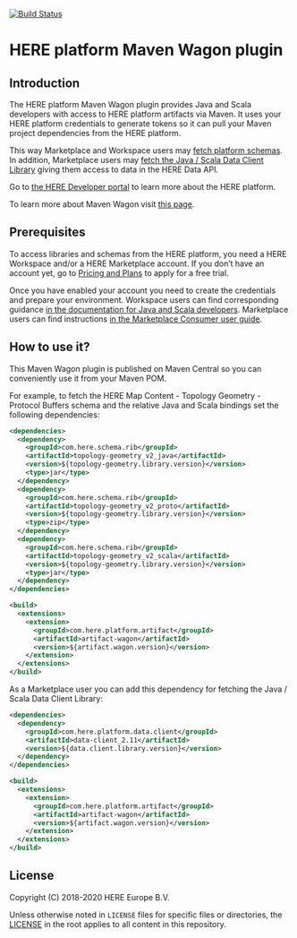 [![Build Status](https://travis-ci.com/heremaps/here-artifact-maven-wagon.svg?token=qChpbefwyQKBzgjbCQ4s&branch=master)](https://travis-ci.com/heremaps/here-artifact-maven-wagon)

# HERE platform Maven Wagon plugin

##  Introduction
The HERE platform Maven Wagon plugin provides Java and Scala developers with access to HERE platform artifacts via Maven. It uses your HERE platform credentials to generate tokens so it can pull your Maven project dependencies from the HERE platform.

This way Marketplace and Workspace users may [fetch platform schemas](https://developer.here.com/olp/documentation/archetypes/dev_guide/topics/archetypes-schema.html). In addition, Marketplace users may [fetch the Java / Scala Data Client Library](https://developer.here.com/olp/documentation/marketplace-consumer/user-guide/topics/get_catalog_data.html) giving them access to data in the HERE Data API. 

Go to [the HERE Developer portal](https://developer.here.com/products/open-location-platform) to learn more about the HERE platform.

To learn more about Maven Wagon visit [this page](https://maven.apache.org/wagon/).

##  Prerequisites
To access libraries and schemas from the HERE platform, you need a HERE Workspace and/or a HERE Marketplace account. If you don’t have an account yet, go to [Pricing and Plans](https://developer.here.com/pricing/open-location-platform) to apply for a free trial.

Once you have enabled your account you need to create the credentials and prepare your environment. Workspace users can find corresponding guidance [in the documentation for Java and Scala developers]( https://developer.here.com/olp/documentation/sdk-developer-guide/dev_guide/topics/how-to-use-sdk.html). Marketplace users can find instructions [in the Marketplace Consumer user guide](https://developer.here.com/olp/documentation/marketplace-consumer/user-guide/topics/get_catalog_data.html#register-app).

## How to use it?
This Maven Wagon plugin is published on Maven Central so you can conveniently use it from your Maven POM.

For example, to fetch the HERE Map Content - Topology Geometry - Protocol Buffers schema and the relative Java and Scala bindings set the following dependencies:

```xml
<dependencies>
  <dependency>
    <groupId>com.here.schema.rib</groupId>
    <artifactId>topology-geometry_v2_java</artifactId>
    <version>${topology-geometry.library.version}</version>
    <type>jar</type>
  </dependency>
  <dependency>
    <groupId>com.here.schema.rib</groupId>
    <artifactId>topology-geometry_v2_proto</artifactId>
    <version>${topology-geometry.library.version}</version>
    <type>zip</type>
  </dependency>
  <dependency>
    <groupId>com.here.schema.rib</groupId>
    <artifactId>topology-geometry_v2_scala</artifactId>
    <version>${topology-geometry.library.version}</version>
    <type>jar</type>
  </dependency>
</dependencies>

<build>
  <extensions>
    <extension>
      <groupId>com.here.platform.artifact</groupId>
      <artifactId>artifact-wagon</artifactId>
      <version>${artifact.wagon.version}</version>
    </extension>
  </extensions>
</build>
```

As a Marketplace user you can add this dependency for fetching the Java / Scala Data Client Library:

```xml
<dependencies>
  <dependency>
    <groupId>com.here.platform.data.client</groupId>
    <artifactId>data-client_2.11</artifactId>
    <version>${data.client.library.version}</version>
  </dependency>
</dependencies>

<build>
  <extensions>
    <extension>
      <groupId>com.here.platform.artifact</groupId>
      <artifactId>artifact-wagon</artifactId>
      <version>${artifact.wagon.version}</version>
    </extension>
  </extensions>
</build>
```

## License
Copyright (C) 2018-2020 HERE Europe B.V.

Unless otherwise noted in `LICENSE` files for specific files or directories, the [LICENSE](LICENSE) in the root applies to all content in this repository.
